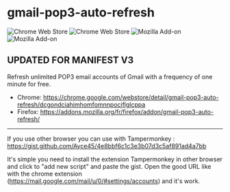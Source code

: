 # gmail-pop3-auto-refresh
![Chrome Web Store](https://img.shields.io/chrome-web-store/users/dcgondciahimhomfomnnpocjflglcppa?label=chrome-users&color=brightgreen)
![Chrome Web Store](https://img.shields.io/chrome-web-store/rating/dcgondciahimhomfomnnpocjflglcppa?label=chrome-rating&color=brightgreen)
![Mozilla Add-on](https://img.shields.io/amo/users/gmail-pop3-auto-refresh?label=firefox-users&color=brightgreen)
![Mozilla Add-on](https://img.shields.io/amo/rating/gmail-pop3-auto-refresh?label=firefox-rating&color=brightgreen)

## UPDATED FOR MANIFEST V3

Refresh unlimited POP3 email accounts of Gmail with a frequency of one minute for free.
- Chrome: https://chrome.google.com/webstore/detail/gmail-pop3-auto-refresh/dcgondciahimhomfomnnpocjflglcppa
- Firefox: https://addons.mozilla.org/fr/firefox/addon/gmail-pop3-auto-refresh/

<hr>

If you use other browser you can use with Tampermonkey : https://gist.github.com/Ayce45/4e8bbf6c1c3e3b07d3c5af891ad4a7bb

It's simple you need to install the extension Tampermonkey in other browser and click to "add new script" and paste the gist.
Open the good URL like with the chrome extension (https://mail.google.com/mail/u/0/#settings/accounts) and it's work.
